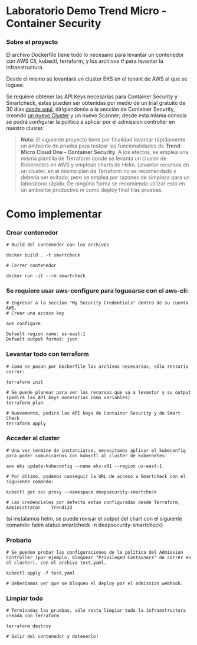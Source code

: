 # Laboratorio Demo Trend Micro - Container Security

### Sobre el proyecto

El archivo Dockerfile tiene todo lo necesario para levantar un contenedor con AWS Cli, kubectl, terraform, y los archivos tf para levantar la infraestructura.

Desde el mismo se levantará un cluster EKS en el tenant de AWS al que se loguee.

Se requiere obtener las API Keys necesarias para Container Security y Smartcheck, estas pueden ser obtenidas por medio de un trial gratuito de 30 días [desde aquí](https://cloudone.trendmicro.com/register), dirigiendonós a la sección de Container Security, creando [un nuevo Cluster](https://cloudone.trendmicro.com/docs/container-security/cluster-add/) y un nuevo Scanner; desde esta misma consola se podrá configurar la política a aplicar por el admission controller en nuestro cluster.

> **Nota:**
> El siguiente proyecto tiene por finalidad levantar rápidamente un ambiente de prueba para testear las funcionalidades de **Trend Micro Cloud One - Container Security**. A los efectos, se emplea una misma plantilla de Terraform donde se levanta un cluster de Kubernetes en AWS y emplean charts de Helm. Levantar recursos en un cluster, en el mismo plan de Terraform no es recomendado y debería ser evitado; pero se emplea por razones de simpleza para un laboratorio rápido.
> De ningúna forma se recomienda utilizar esto en un ambiente productivo ni como deploy final tras pruebas.

# Como implementar

### Crear contenedor

```
# Build del contenedor con los archivos

docker build . -t smartcheck

# Correr contenedor

docker run -it --rm smartcheck
```

### Se requiere usar aws-configure para loguearse con el aws-cli:

```
# Ingresar a la seccion "My Security Credentials" dentro de su cuenta AWS. 
# Crear una access key

aws configure

Default region name: us-east-1
Default output format: json
```

### Levantar todo con terraform

```
# Como se pasan por Dockerfile los archivos necesarios, sólo restaría correr:

terraform init

# Se puede planear para ver los recursos que va a levantar y su output (pedirá las API keys necesarias como variables)
terraform plan

# Nuevamente, pedirá las API keys de Container Security y de Smart Check
terraform apply
```

### Acceder al cluster

```
# Una vez termine de instanciarse, necesitamos aplicar el kubeconfig para poder comunicarnos con kubectl al cluster de kubernetes:

aws eks update-kubeconfig --name eks-v01 --region us-east-1

# Por último, podemos conseguir la URL de acceso a Smartcheck con el siguiente comando:

kubectl get svc proxy --namespace deepsecurity-smartcheck

# Las credenciales por defecto estan configuradas desde Terraform, Administrator    Trend123
```
(si instalamos helm, se puede revisar el output del chart con el siguiente comando: helm status smartcheck -n deepsecurity-smartcheck)

### Probarlo

```
# Se pueden probar las configuraciones de la política del Admission Controller (por ejemplo, bloquear "Privileged Containers" de correr en el clúster), con el archivo test.yaml.

kubectl apply -f test.yaml

# Deberíamos ver que se bloqueo el deploy por el admission webhook.
```

### Limpiar todo

```
# Terminadas las pruebas, sólo resta limpiar toda la infraestructura creada con Terraform

terraform destroy

# Salir del contenedor y detenerlo!
```
